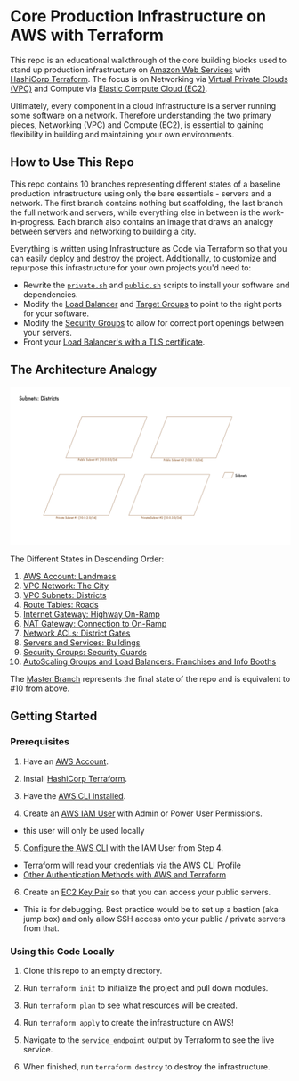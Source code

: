 # Core Production Infrastructure on AWS with Terraform

This repo is an educational walkthrough of the core building blocks used to stand up production infrastructure on [Amazon Web Services](https://aws.amazon.com/) with [HashiCorp Terraform](https://www.terraform.io/).  The focus is on Networking via [Virtual Private Clouds (VPC)](https://docs.aws.amazon.com/vpc/latest/userguide/what-is-amazon-vpc.html) and Compute via [Elastic Compute Cloud (EC2)](https://docs.aws.amazon.com/AWSEC2/latest/UserGuide/concepts.html).

Ultimately, every component in a cloud infrastructure is a server running some software on a network.  Therefore understanding the two primary pieces, Networking (VPC) and Compute (EC2), is essential to gaining flexibility in building and maintaining your own environments.

## How to Use This Repo

This repo contains 10 branches representing different states of a baseline production infrastructure using only the bare essentials - servers and a network.  The first branch contains nothing but scaffolding, the last branch the full network and servers, while everything else in between is the work-in-progress.  Each branch also contains an image that draws an analogy between servers and networking to building a city.

Everything is written using Infrastructure as Code via Terraform so that you can easily deploy and destroy the project.  Additionally, to customize and repurpose this infrastructure for your own projects you'd need to:

- Rewrite the [`private.sh`](files/private.sh) and [`public.sh`](files/public.sh) scripts to install your software and dependencies.
- Modify the [Load Balancer](ec2-lb.tf) and [Target Groups](ec2-lb.tf) to point to the right ports for your software.
- Modify the [Security Groups](security-groups.tf) to allow for correct port openings between your servers.
- Front your [Load Balancer's with a TLS certificate](https://docs.aws.amazon.com/elasticloadbalancing/latest/application/create-https-listener.html).

## The Architecture Analogy

![The Servers and Compute to City Analogy](images/core-building-blocks-3.png)

The Different States in Descending Order:

1. [AWS Account: Landmass](https://github.com/jcolemorrison/core-production-infrastructure-aws-terraform/tree/part-1)
2. [VPC Network: The City](https://github.com/jcolemorrison/core-production-infrastructure-aws-terraform/tree/part-2)
3. [VPC Subnets: Districts](https://github.com/jcolemorrison/core-production-infrastructure-aws-terraform/tree/part-3)
4. [Route Tables: Roads](https://github.com/jcolemorrison/core-production-infrastructure-aws-terraform/tree/part-4)
5. [Internet Gateway: Highway On-Ramp](https://github.com/jcolemorrison/core-production-infrastructure-aws-terraform/tree/part-5)
6. [NAT Gateway: Connection to On-Ramp](https://github.com/jcolemorrison/core-production-infrastructure-aws-terraform/tree/part-6)
7. [Network ACLs: District Gates](https://github.com/jcolemorrison/core-production-infrastructure-aws-terraform/tree/part-7)
8. [Servers and Services: Buildings](https://github.com/jcolemorrison/core-production-infrastructure-aws-terraform/tree/part-8)
9. [Security Groups: Security Guards](https://github.com/jcolemorrison/core-production-infrastructure-aws-terraform/tree/part-9)
10. [AutoScaling Groups and Load Balancers: Franchises and Info Booths](https://github.com/jcolemorrison/core-production-infrastructure-aws-terraform/tree/part-10)

The [Master Branch](https://github.com/jcolemorrison/core-production-infrastructure-aws-terraform) represents the final state of the repo and is equivalent to #10 from above.

## Getting Started

### Prerequisites

1. Have an [AWS Account](https://aws.amazon.com/).

2. Install [HashiCorp Terraform](https://www.terraform.io/downloads).

3. Have the [AWS CLI Installed](https://docs.aws.amazon.com/cli/latest/userguide/getting-started-install.html).

4. Create an [AWS IAM User](https://docs.aws.amazon.com/IAM/latest/UserGuide/getting-started_create-admin-group.html) with Admin or Power User Permissions.
  - this user will only be used locally

5. [Configure the AWS CLI](https://docs.aws.amazon.com/cli/latest/userguide/cli-chap-configure.html) with the IAM User from Step 4.
  - Terraform will read your credentials via the AWS CLI Profile
  - [Other Authentication Methods with AWS and Terraform](https://registry.terraform.io/providers/hashicorp/aws/latest/docs#authentication)

6. Create an [EC2 Key Pair](https://docs.aws.amazon.com/AWSEC2/latest/UserGuide/ec2-key-pairs.html) so that you can access your public servers.
  - This is for debugging.  Best practice would be to set up a bastion (aka jump box) and only allow SSH access onto your public / private servers from that.

### Using this Code Locally

1. Clone this repo to an empty directory.

2. Run `terraform init` to initialize the project and pull down modules.

3. Run `terraform plan` to see what resources will be created.

4. Run `terraform apply` to create the infrastructure on AWS!

5. Navigate to the `service_endpoint` output by Terraform to see the live service.

6. When finished, run `terraform destroy` to destroy the infrastructure.
